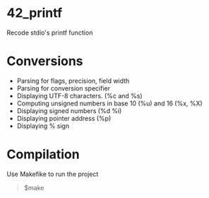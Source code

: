 # 42_printf

Recode stdio's printf function

# Conversions
- Parsing for flags, precision, field width
- Parsing for conversion specifier
- Displaying UTF-8 characters. (%c and %s)
- Computing unsigned numbers in base 10 (%u) and 16 (%x, %X)
- Displaying signed numbers (%d %i)
- Displaying pointer address (%p)
- Displaying % sign 

# Compilation
Use Makefike to run the project
>$make
